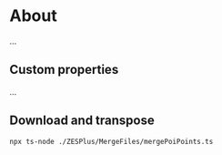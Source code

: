 # About

…

## Custom properties

…

## Download and transpose

```
npx ts-node ./ZESPlus/MergeFiles/mergePoiPoints.ts
```
